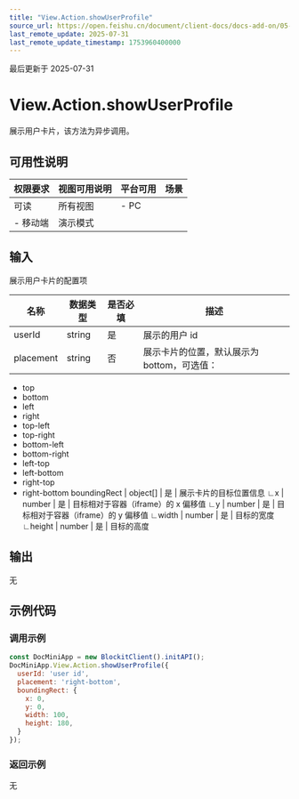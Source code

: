 ```yaml
---
title: "View.Action.showUserProfile"
source_url: https://open.feishu.cn/document/client-docs/docs-add-on/05-api-doc/view/action/View.Action.showUserProfile
last_remote_update: 2025-07-31
last_remote_update_timestamp: 1753960400000
---
```

最后更新于 2025-07-31

# View.Action.showUserProfile
展示用户卡片，该方法为异步调用。

## 可用性说明

权限要求 | 视图可用说明 | 平台可用 | 场景
--- | --- | --- | ---
可读 | 所有视图 | - PC  
- 移动端 | 演示模式

## 输入

展示用户卡片的配置项

名称 | 数据类型 | 是否必填 | 描述
--- | --- | --- | ---
userId | string | 是 | 展示的用户 id
placement | string | 否 | 展示卡片的位置，默认展示为 bottom，可选值：  
- top  
- bottom  
- left  
- right  
- top-left  
- top-right  
- bottom-left  
- bottom-right  
- left-top  
- left-bottom  
- right-top  
- right-bottom
boundingRect | object[] | 是 | 展示卡片的目标位置信息
∟x | number | 是 | 目标相对于容器（iframe）的 x 偏移值
∟y | number | 是 | 目标相对于容器（iframe）的 y 偏移值
∟width | number | 是 | 目标的宽度
∟height | number | 是 | 目标的高度

## 输出

无

## 示例代码

### 调用示例

```js
const DocMiniApp = new BlockitClient().initAPI();
DocMiniApp.View.Action.showUserProfile({
  userId: 'user id',
  placement: 'right-bottom',
  boundingRect: {
    x: 0,
    y: 0,
    width: 100,
    height: 180,
  }
});
```

### 返回示例

无
